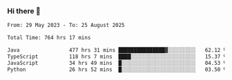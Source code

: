 ### Hi there 👋

<!--START_SECTION:waka-->

```txt
From: 29 May 2023 - To: 25 August 2025

Total Time: 764 hrs 17 mins

Java                477 hrs 31 mins ███████████████▓░░░░░░░░░   62.12 %
TypeScript          118 hrs 7 mins  ████░░░░░░░░░░░░░░░░░░░░░   15.37 %
JavaScript          34 hrs 49 mins  █░░░░░░░░░░░░░░░░░░░░░░░░   04.53 %
Python              26 hrs 52 mins  █░░░░░░░░░░░░░░░░░░░░░░░░   03.50 %
```

<!--END_SECTION:waka-->
<!--
**the-beef-calculator/the-beef-calculator** is a ✨ _special_ ✨ repository because its `README.md` (this file) appears on your GitHub profile.

Here are some ideas to get you started:

- 🔭 I’m currently working on ...
- 🌱 I’m currently learning ...
- 👯 I’m looking to collaborate on ...
- 🤔 I’m looking for help with ...
- 💬 Ask me about ...
- 📫 How to reach me: ...
- 😄 Pronouns: ...
- ⚡ Fun fact: ...
-->
